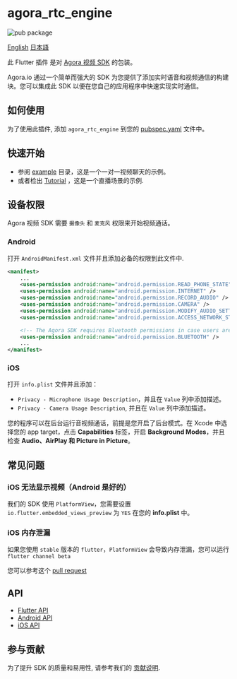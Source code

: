 # agora_rtc_engine

![pub package](https://img.shields.io/pub/v/agora_rtc_engine.svg?include_prereleases)

[English](README.md)
[日本語](README.jp.md)

此 Flutter 插件 是对 [Agora 视频 SDK](https://docs.agora.io/cn/Interactive%20Broadcast/product_live?platform=All%20Platforms) 的包装。

Agora.io 通过一个简单而强大的 SDK 为您提供了添加实时语音和视频通信的构建块。您可以集成此 SDK 以便在您自己的应用程序中快速实现实时通信。

## 如何使用

为了使用此插件, 添加 `agora_rtc_engine` 到您的 [pubspec.yaml](https://flutter.dev/docs/development/packages-and-plugins/using-packages) 文件中。

## 快速开始

* 参阅 [example](example) 目录，这是一个一对一视频聊天的示例。
* 或者检出 [Tutorial](https://github.com/AgoraIO-Community/Agora-Flutter-Quickstart) ，这是一个直播场景的示例.

## 设备权限

Agora 视频 SDK 需要 `摄像头` 和 `麦克风` 权限来开始视频通话。

### Android

打开 `AndroidManifest.xml` 文件并且添加必备的权限到此文件中.

```xml
<manifest>
    ...
    <uses-permission android:name="android.permission.READ_PHONE_STATE"/>
    <uses-permission android:name="android.permission.INTERNET" />
    <uses-permission android:name="android.permission.RECORD_AUDIO" />
    <uses-permission android:name="android.permission.CAMERA" />
    <uses-permission android:name="android.permission.MODIFY_AUDIO_SETTINGS" />
    <uses-permission android:name="android.permission.ACCESS_NETWORK_STATE" />

    <!-- The Agora SDK requires Bluetooth permissions in case users are using Bluetooth devices.-->
    <uses-permission android:name="android.permission.BLUETOOTH" />
    ...
</manifest>
```

### iOS

打开 `info.plist` 文件并且添加：

- `Privacy - Microphone Usage Description`，并且在 `Value` 列中添加描述。
- `Privacy - Camera Usage Description`, 并且在 `Value` 列中添加描述。

您的程序可以在后台运行音视频通话，前提是您开启了后台模式。在 Xcode 中选择您的 app target，点击 **Capabilities** 标签，开启 **Background Modes**，并且检查 **Audio、AirPlay 和 Picture in Picture**。

## 常见问题

### iOS 无法显示视频（Android 是好的）

我们的 SDK 使用 `PlatformView`，您需要设置 `io.flutter.embedded_views_preview` 为 `YES` 在您的 **info.plist** 中。

### iOS 内存泄漏

如果您使用 `stable` 版本的 `flutter`，`PlatformView` 会导致内存泄漏，您可以运行 `flutter channel beta`

您可以参考这个 [pull request](https://github.com/flutter/engine/pull/14326)

## API

* [Flutter API](https://docs.agora.io/cn/All/api-ref?platform=Flutter)
* [Android API](https://docs.agora.io/en/Video/API%20Reference/java/index.html)
* [iOS API](https://docs.agora.io/en/Video/API%20Reference/oc/docs/headers/Agora-Objective-C-API-Overview.html)

## 参与贡献

为了提升 SDK 的质量和易用性, 请参考我们的 [贡献说明](https://github.com/AgoraIO/Flutter-SDK/blob/master/CONTRIBUTING.md).
